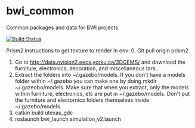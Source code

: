 bwi_common
==========

Common packages and data for BWI projects.

[![Build Status](https://travis-ci.org/utexas-bwi/bwi_common.svg?branch=master)](https://travis-ci.org/utexas-bwi/bwi_common)


Prism2 instructions to get texture to render in env:
0. Git pull origin prism2
1. Go to http://data.nvision2.eecs.yorku.ca/3DGEMS/ and download the furniture, electronics, decoration, and miscellaneous tars.
2. Extract the folders into ~/.gazebo/models. If you don't have a models folder within ~/.gazebo you can make one by doing mkdir ~/.gazeobo/models. Make sure that when you extract, only the models within furniture, electronics, etc are put in ~/.gazebo/models. Don't put the furniture and electornics folders themselves inside ~/.gazebo/models.
3. catkin build utexas_gdc
4. roslaunch bwi_launch simulation_v2.launch
